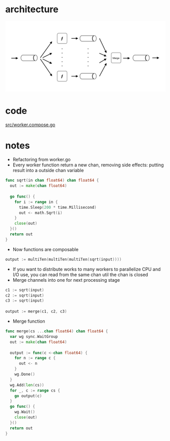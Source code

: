 # architecture
![image](/images/worker.compose.png)
# code
[src/worker.compose.go](/src/worker.compose.go)
# notes
* Refactoring from worker.go
* Every worker function return a new chan, removing side effects: putting result into a outside chan variable
```go
func sqrt(in chan float64) chan float64 {
  out := make(chan float64)

  go func() {
    for i := range in {
      time.Sleep(200 * time.Millisecond)
      out <- math.Sqrt(i)
    }
    close(out)
  }()
  return out
}
```
* Now functions are composable
```go
output := multiTen(multiTen(multiTen(sqrt(input))))
```
* If you want to distribute works to many workers to parallelize CPU and I/O use, you can read from the same chan util the chan is closed
* Merge channels into one for next processing stage
```go
c1 := sqrt(input)
c2 := sqrt(input)
c3 := sqrt(input)

output := merge(c1, c2, c3)
```
* Merge function
```go
func merge(cs ...chan float64) chan float64 {
  var wg sync.WaitGroup
  out := make(chan float64)

  output := func(c <-chan float64) {
    for n := range c {
      out <- n
    }
    wg.Done()
  }
  wg.Add(len(cs))
  for _, c := range cs {
    go output(c)
  }
  go func() {
    wg.Wait()
    close(out)
  }()
  return out
}
 ```
